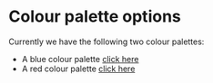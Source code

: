 # Colour palette options
Currently we have the following two colour palettes:
- A blue colour palette [click here](blue.md)
- A red colour palette [click here](red.md)